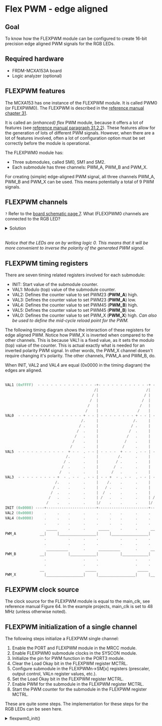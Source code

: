 # Flex PWM - edge aligned

## Goal

To know how the FLEXPWM module can be configured to create 16-bit precision edge aligned PWM signals for the RGB LEDs.

## Required hardware

- FRDM-MCXA153A board
- Logic analyzer (optional)

## FLEXPWM features

The MCXA153 has one instance of the FLEXPWM module. It is called PWM0 (or FLEXPWM0). The FLEXPWM is described in the [reference manual chapter 31](./../../docs/datasheets/MCXAP64M96FS3RM.pdf#31%20Enhanced%20Flex%20Pulse%20Width%20Modulator%20(eFlexPWM)).

It is called an *(enhanced) flex* PWM module, because it offers a lot of features (see [reference manual paragraph 31.2.2](./../../docs/datasheets/MCXAP64M96FS3RM.pdf#31%20Enhanced%20Flex%20Pulse%20Width%20Modulator%20(eFlexPWM))). These features allow for the generation of lots of different PWM signals. However, when there are a lot of features involved, often a lot of configuration option must be set correctly before the module is operational.

The FLEXPWM0 module has:

- Three submodules, called SM0, SM1 and SM2.
- Each submodule has three channels: PWM_A, PWM_B and PWM_X.

For creating (simple) edge-aligned PWM signal, all three channels PWM_A, PWM_B and PWM_X can be used. This means potentially a total of 9 PWM signals.

## FLEXPWM channels

`?` Refer to the [board schematic page 7](./../../docs/datasheets/SPF-90829_A1.pdf#page=7). What (FLEX)PWM0 channels are connected to the RGB LED?

<details>
<summary>Solution</summary>
```C
// LED_RED:   P3_12/PWM0_X0 -> FLEXPWM0 channel X from submodule 0
// LED_GREEN: P3_13/PWM0_X1 -> FLEXPWM0 channel X from submodule 1
// LED_BLEU:  P3_0/PWM0_A0  -> FLEXPWM0 channel A from submodule 0
```
</details><br>

*Notice that the LEDs are on by writing logic 0. This means that it will be more convenient to inverse the polarity of the generated PWM signal.*

## FLEXPWM timing registers

There are seven timing related registers involved for each submodule:

- INIT: Start value of the submodule counter.
- VAL1: Modulo (top) value of the submodule counter.
- VAL2: Defines the counter value to set PWM23 (**PWM_A**) high.
- VAL3: Defines the counter value to set PWM23 (**PWM_A**) low.
- VAL4: Defines the counter value to set PWM45 (**PWM_B**) high.
- VAL5: Defines the counter value to set PWM45 (**PWM_B**) low.
- VAL0: Defines the counter value to set PWM_X (**PWM_X**) high. *Can also be used to define the mid-cycle reload point for the PWM.*

The following timing diagram shows the interaction of these registers for edge aligned PWM. Notice how PWM_X is inverted when compared to the other channels. This is because VAL1 is a fixed value, as it sets the modulo (top) value of the counter. This is actual exactly what is needed for an inverted polarity PWM signal. In other words, the PWM_X channel doesn't require changing it's polarity. The other channels, PWM_A and PWM_B, do.

When INIT, VAL2 and VAL4 are equal (0x0000 in the timing diagram) the edges are aligned.

```C

VAL1 (0xFFFF)  - - - - - - - - - - - - - -+- - - - - - - - - - - -+ -
                                         /|                      /|
                                        / |                     / |
                                       /  |                    /  |
                                      /   |                   /   |
                                     /    |                  /    |
VAL0  - - - - - - - - - - - - - - - + - - | - - - - - - - - + - - | -
                                   /.     |                /.     |
                                  / .     |               / .     |
                                 /  .     |              /  .     |
                                /   .     |             /   .     |
                               /    .     |            /    .     |
                              /     .     |           /     .     |
VAL5  - - - - - - - - - - -  + - -  . - - | - - - -  + - -  . - - | -
                            /.      .     |         /.      .     |
                           / .      .     |        / .      .     |
                          /  .      .     |       /  .      .     |
                         /   .      .     |      /   .      .     |
VAL3  - - - - - - - - - +  - . - -  . - - | - - +  - . - -  . - - | -
                       /.    .      .     |    /.    .      .     |
                      / .    .      .     |   / .    .      .     |
                     /  .    .      .     |  /  .    .      .     |
                    /   .    .      .     | /   .    .      .     | /
                   /    .    .      .     |/    .    .      .     |/
INIT (0x0000) ----+-----------------------+-----------------------+--
VAL2 (0x0000)     .     .    .      .     .     .    .      .     .
VAL4 (0x0000)     .     .    .      .     .     .    .      .     .
                  .     .    .      .     .     .    .      .     .
                   _____     .      .      _____     .      .      __
PWM_A           __|     |_________________|     |_________________|
                  .          .      .     .          .      .     .
                  .          .      .     .          .      .     .
                   __________       .      __________       .      __
PWM_B           __|          |____________|          |____________|
                  .                 .     .                 .     .
                  .                 .     .                 .     .
                __                   _____                   _____
PWM_X             |_________________|     |_________________|     |__

```

## FLEXPWM clock source

The clock source for the FLEXPWM module is equal to the main_clk, see reference manual Figure 64. In the example projects, main_clk is set to 48 MHz (unless otherwise noted).

## FLEXPWM initialization of a single channel

The following steps initialize a FLEXPWM single channel:

1. Enable the PORT and FLEXPWM module in the MRCC module.
2. Enable FLEXPWM0 submodule clocks in the SYSCON module.
3. Initialize the pin for PWM function in the PORT3 module.
4. Clear the Load Okay bit in the FLEXPWM register MCTRL.
5. Configure submodule in the FLEXPWMn->SM[x] registers (prescaler, output control, VALn register values, etc.).
6. Set the Load Okay bit in the FLEXPWM register MCTRL.
7. Enable PWM for the submodule in the FLEXPWM register MCTRL.
8. Start the PWM counter for the submodule in the FLEXPWM register MCTRL.

These are quite some steps. The implementation for these steps for the RGB LEDs can be seen here.

<details>
<summary>flexpwm0_init()</summary>
```C
void flexpwm0_init(void)
{
    // FLEXPWM clock source is fixed: main_clk. See reference manual Figure 64
    //(NXP, 2024).

    // Enable modules and leave others unchanged
    // FLEXPWM0: [1] = Peripheral clock is enabled
	// PORT3: [3] = Peripheral clock is enabled
    MRCC0->MRCC_GLB_CC0_SET = MRCC_MRCC_GLB_CC0_FLEXPWM0(1);
    MRCC0->MRCC_GLB_CC1_SET = MRCC_MRCC_GLB_CC1_PORT3(1);

    // Release modules from reset and leave others unchanged
    // FLEXPWM0: [1] = Peripheral is released from reset
    // PORT3: [3] = Peripheral is released from reset
    MRCC0->MRCC_GLB_RST0_SET = MRCC_MRCC_GLB_RST0_FLEXPWM0(1);
    MRCC0->MRCC_GLB_RST1_SET = MRCC_MRCC_GLB_RST1_PORT3(1);

    // Enable FLEXPWM0 submodule clocks
    // CLKn_EN: [1] = Enable
    SYSCON->PWM0SUBCTL |= SYSCON_PWM0SUBCTL_CLK0_EN(1);
    SYSCON->PWM0SUBCTL |= SYSCON_PWM0SUBCTL_CLK1_EN(1);

    // Configure P3_0, P3_12 and P3_13
    // LK : [1] = Locks this PCR
    // INV: [0] = Does not invert
    // IBE: [0] = Input buffer disable
    // MUX: [0101] = Alternative 5
    // DSE: [0] = low drive strength is configured on the corresponding pin,
    //            if the pin is configured as a digital output
    // ODE: [0] = Disables
    // SRE: [0] = Fast
    // PE:  [0] = Disables
    // PS:  [0] = n.a.
    PORT3->PCR[0] = PORT_PCR_LK(1) | PORT_PCR_MUX(5); // PWM0_A0
    PORT3->PCR[12] = PORT_PCR_LK(1) | PORT_PCR_MUX(5); // PWM0_X0
    PORT3->PCR[13] = PORT_PCR_LK(1) | PORT_PCR_MUX(5); // PWM0_X1

    // Clear the Load Okay bit for submodules 0 and 1
    FLEXPWM0->MCTRL |= PWM_MCTRL_CLDOK(0b011);

    // Configure submodule 0
    //
    // PRSC: [001] = Prescaler 2. PWM clock frequency = main_clk / 2
    // FULL: [1] = Full-cycle reloads enabled
    // Rest: default
    FLEXPWM0->SM[0].CTRL = PWM_CTRL_PRSC(0b001) | PWM_CTRL_FULL(1);

    // DBGEN: [1] = When set to one, the PWM continues to run while the chip is
    //              in Debug mode. If the device enters Debug mode and this bit
    //              is zero, then the PWM outputs are disabled until Debug mode
    //              is exited. At that point, the PWM pins resume operation as
    //              programmed in the PWM registers
    // INDEP: [1] = PWM_A and PWM_B outputs are independent PWMs
    // Rest: default
    FLEXPWM0->SM[0].CTRL2 = PWM_CTRL2_INDEP(1) | PWM_CTRL2_DBGEN(1);

    // POLA: [1] = PWM_A output inverted. A low level on the PWM_A pin
    //             represents the "on" or "active" state
    // POLX: [0] = Default value. Do not invert polarity for PWM_X, because
    //             active state is controlled by VAL0
    // Rest: default
    FLEXPWM0->SM[0].OCTRL = PWM_OCTRL_POLA(1);

    // DISA: [0000] = Disable fault handling
    // DISX: [0000] = Disable fault handling
    FLEXPWM0->SM[0].DISMAP[0] &= ~(PWM_DISMAP_DIS0A_MASK);
    FLEXPWM0->SM[0].DISMAP[0] &= ~(PWM_DISMAP_DIS0X_MASK);

    // Edge aligned PWM. See reference manual paragraph 31.3.2.2 (NXP, 2024).
    FLEXPWM0->SM[0].INIT = 0;
    FLEXPWM0->SM[0].VAL0 = 0;
    FLEXPWM0->SM[0].VAL1 = 0xFFFF;
    FLEXPWM0->SM[0].VAL2 = 0;
    FLEXPWM0->SM[0].VAL3 = 0;
    FLEXPWM0->SM[0].VAL4 = 0;
    FLEXPWM0->SM[0].VAL5 = 0;

    // Configure submodule 1
    //
    // PRSC: [001] = Prescaler 2. PWM clock frequency = main_clk / 2
    // FULL: [1] = Full-cycle reloads enabled
    // Rest: default
    FLEXPWM0->SM[1].CTRL = PWM_CTRL_PRSC(0b001) | PWM_CTRL_FULL(1);

    // DBGEN: [1] = When set to one, the PWM continues to run while the chip is
    //              in Debug mode. If the device enters Debug mode and this bit
    //              is zero, then the PWM outputs are disabled until Debug mode
    //              is exited. At that point, the PWM pins resume operation as
    //              programmed in the PWM registers
    // INDEP: [1] = PWM_A and PWM_B outputs are independent PWMs
    // Rest: default
    FLEXPWM0->SM[1].CTRL2 = PWM_CTRL2_INDEP(1) | PWM_CTRL2_DBGEN(1);

    // POLX: [0] = Default value. Do not invert polarity for PWM_X, because
    //             actve state is controlled by VAL0
    // Rest: default

    // DISX: [0000] = Disable fault handling
    FLEXPWM0->SM[1].DISMAP[0] &= ~(PWM_DISMAP_DIS0X_MASK);

    // Edge aligned PWM. See reference manual paragraph 31.3.2.2 (NXP, 2024).
    FLEXPWM0->SM[1].INIT = 0;
    FLEXPWM0->SM[1].VAL0 = 0;
    FLEXPWM0->SM[1].VAL1 = 0xFFFF;
    FLEXPWM0->SM[1].VAL2 = 0;
    FLEXPWM0->SM[1].VAL3 = 0;
    FLEXPWM0->SM[1].VAL4 = 0;
    FLEXPWM0->SM[1].VAL5 = 0;
    
    // Load prescaler, modulus, and PWM values of the submodules 0 and 1
	FLEXPWM0->MCTRL |= PWM_MCTRL_LDOK(0b011);

    // PWMA_EN: [001] = Enable PWM_A for submodule 0
    // PWMX_EN: [011] = Enable PWM_X for submodule 0 and submodule 1
    FLEXPWM0->OUTEN |= PWM_OUTEN_PWMA_EN(0b001) | PWM_OUTEN_PWMX_EN(0b011);

    // PWM counter is started in the submodules 0 and 1
	FLEXPWM0->MCTRL |= PWM_MCTRL_RUN(0b011);
}
```
</details><br>

## PWM frequency

One thing we haven't paid attention to so far, is the resulting PWM frequency. In order to calculate the PWM frequency, the following must be know:

- The value of the FLEXPWM0 source clock. This is always main_clk (48 MHz).
- The value of the submodule prescaler.
- The value of the submodule modulo (top).

The PWM frequency is then calculated by:

```C
submodule_pwm_frequency = (main_clk / submodule_prescaler) / (submodule_modulo + 1) Hz
```

`?` Carefully review the above function flexpwm0_init(). For submodule 0, what is the selected prescaler and what is the modulo value?

<details>
<summary>Solution</summary>
```C
// Configuration summary
//
// main_clk = 48 MHz
// submodule_0_prescaler = 2
// submodule_0_count_frequency = 48 MHz / 2 = 24 MHz
// submodule_0_modulo_value = VAL1 = 0xFFFF
// submodule_0_pwm_frequency = count_frequency / (VAL1 + 1)
//                           = 24 MHz / 65536
//                           = 366.21 Hz
// submodule_0_duty_cycle: from 0 to VAL1
```
</details><br>


## Changing the duty cycle

Changing the duty cycle for a channel takes the following steps:

1. Clear the Load Okay bit for the submodule in the FLEXPWM register MCTRL.
2. Write the updated duty cycle to the VAL0 (for PWM_X), VAL3 (for PWM_A) or VAL5 (for PWM_B) register.
3. Load prescaler, modulus, and PWM values for the submodule in the FLEXPWM register MCTRL.

Here is an example for the red LED.

<details>
<summary>flexpwm0_set_red()</summary>
```C
inline void flexpwm0_set_red(const uint16_t duty_cycle)
{
    // LED_RED: P3_12/PWM0_X0

    // Clear the Load Okay bit for submodule 0
    FLEXPWM0->MCTRL |= PWM_MCTRL_CLDOK(0b001);

    // Set duty cycle
    FLEXPWM0->SM[0].VAL0 = duty_cycle;

    // Load prescaler, modulus, and PWM values of the submodule 0
    FLEXPWM0->MCTRL |= PWM_MCTRL_LDOK(0b001);
}
```
</details><br>

## Test and verification

- Open the project flexpwm_edge_aligned.
- Build and run the application.
- Verify that the brightness of the green LED is increasing.

*For reference, this is what the generated PWM signal with all channels enabled looks like with a logic analyzer:*

![flexpwm0_result](./../../docs/images/flexpwm0_result.png)

## Final assignment

A servo motor typically requires a PWM frequency of 50 Hz and a duty cycle between 1 and 2 ms. For example for P3_13/PWM0_X1:

![flexpwm0_servo](./../../docs/images/flexpwm0_servo.png)

1. What are suitable values for the *prescaler* and *modulo (top)* (given that main_clk = 48 MHz) for generating such a servo PWM signal?
2. What match value is equal to a duty cycle of 1 ms?

<details>
<summary>Solution</summary>

The submodule PWM frequency is calculated as follows:

```C
submodule_pwm_frequency = (main_clk / submodule_prescaler) / (submodule_modulo + 1) Hz
```

Rewritten:

```C
(submodule_modulo + 1) = (main_clk / submodule_prescaler) / submodule_pwm_frequency
```

Substituting known values:

```C
(submodule_modulo + 1) = (48 MHz / 2) / 50 Hz = 480000
```

Problem: this value of 480000 is too high to fit in a 16-bit register!
Solution: to increase the submodule_prescaler value so the submodule_modulo value can be decreased.

Rewriting the equation above gives:

```C
submodule_prescaler = (main_clk) / ((submodule_modulo + 1) * submodule_pwm_frequency)
```

With a maximum submodule_modulo value the minimum submodule_prescaler can be calculated.
Substituting known values:

```C
submodule_prescaler = (48 MHz) / (65536 * 50) = 14.65
```

The closest next available submodule_prescaler is 16. This would give an actual submodule_modulo value of:

```C
(submodule_modulo + 1) = (48 MHz / 16) / 50 Hz = 60000
```

In other words: the submodule_modulo value of 60000 is equal to a period of 1/(50 Hz) = 20 ms.

A duty cycle of 1 ms is therefore equal to a match value of:

```C
60000 / 20 = 3000
```
</details><br>

Implement these values in the function flexpwm0_init() for P3_13/PWM0_X1. Test and verify the generated signal with a logic analyzer.
